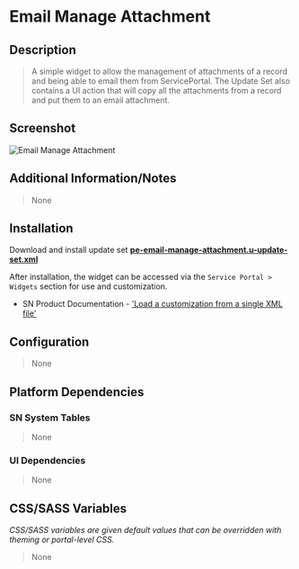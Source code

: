 # Email Manage Attachment

## Description

> A simple widget to allow the management of attachments of a record and being able to email them from ServicePortal. The Update Set also contains a UI action that will copy all the attachments from a record and put them to an email attachment.

## Screenshot

![Email Manage Attachment](https://raw.githubusercontent.com/platform-experience/serviceportal-widget-library/master/src/pe-email-manage-attachment/images/pe-email-manage-attachment.png)

## Additional Information/Notes

> None

## Installation

Download and install update set **[pe-email-manage-attachment.u-update-set.xml](https://github.com/platform-experience/serviceportal-widget-library/blob/master/src/pe-email-manage-attachment/pe-email-manage-attachment.u-update-set.xml)**

After installation, the widget can be accessed via the `Service Portal > Widgets` section for use and customization.

* SN Product Documentation - ['Load a customization from a single XML file'](https://docs.servicenow.com/bundle/kingston-application-development/page/build/system-update-sets/task/t_SaveAnUpdateSetAsAnXMLFile.html)

## Configuration

> None

## Platform Dependencies

### SN System Tables

> None

### UI Dependencies

> None

## CSS/SASS Variables

_CSS/SASS variables are given default values that can be overridden with theming or portal-level CSS._

> None
